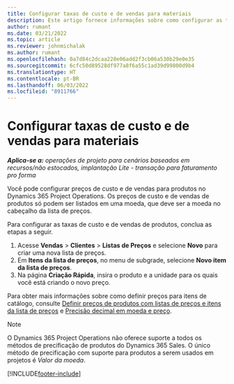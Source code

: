 ```yaml
---
title: Configurar taxas de custo e de vendas para materiais
description: Este artigo fornece informações sobre como configurar as taxas de custo e vendas para materiais usados em projetos.
author: rumant
ms.date: 03/21/2022
ms.topic: article
ms.reviewer: johnmichalak
ms.author: rumant
ms.openlocfilehash: 0a7d84c2dcaa228e06add2f3cb06a530b29e0e35
ms.sourcegitcommit: 6cfc50d89528df977a8f6a55c1ad39d99800d9b4
ms.translationtype: HT
ms.contentlocale: pt-BR
ms.lasthandoff: 06/03/2022
ms.locfileid: "8911766"
---
```

# <a name="set-up-cost-and-sales-rates-for-materials"></a>Configurar taxas de custo e de vendas para materiais

_**Aplica-se a:** operações de projeto para cenários baseados em recursos/não estocados, implantação Lite - transação para faturamento pro forma_

Você pode configurar preços de custo e de vendas para produtos no Dynamics 365 Project Operations. Os preços de custo e de vendas de produtos só podem ser listados em uma moeda, que deve ser a moeda no cabeçalho da lista de preços.

Para configurar as taxas de custo e de vendas de produtos, conclua as etapas a seguir. 

1. Acesse **Vendas** > **Clientes** > **Listas de Preços** e selecione **Novo** para criar uma nova lista de preços. 
2. Em **Itens da lista de preços**, no menu de subgrade, selecione **Novo item da lista de preços**. 
3. Na página **Criação Rápida**, insira o produto e a unidade para os quais você está criando o novo preço.

Para obter mais informações sobre como definir preços para itens de catálogo, consulte [Definir preços de produtos com listas de preços e itens da lista de preços](/dynamics365/sales/create-price-lists-price-list-items-define-pricing-products) e [Precisão decimal em moeda e preço](/dynamics365/sales/decimal-precision-currency-pricing).
> [!NOTE]
> O Dynamics 365 Project Operations não oferece suporte a todos os métodos de precificação de produtos do Dynamics 365 Sales. O único método de precificação com suporte para produtos a serem usados em projetos é *Valor da moeda*.


[!INCLUDE[footer-include](../includes/footer-banner.md)]
